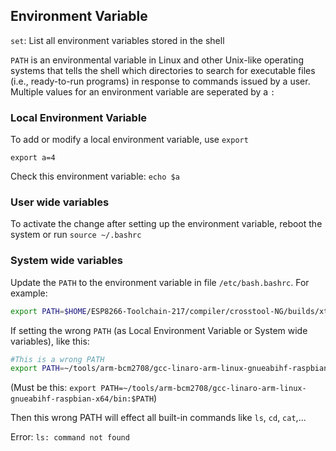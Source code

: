 ## Environment Variable

``set``: List all environment variables stored in the shell

``PATH`` is an environmental variable in Linux and other Unix-like operating systems that tells the shell which directories to search for executable files (i.e., ready-to-run programs) in response to commands issued by a user. Multiple values for an environment variable are seperated by a ``:``

### Local Environment Variable

To add or modify a local environment variable, use ``export``

``export a=4``

Check this environment variable: ``echo $a``

### User wide variables

To activate the change after setting up the environment variable, reboot the system or run ``source ~/.bashrc``

### System wide variables

Update the ``PATH`` to the environment variable in file ``/etc/bash.bashrc``. For example:

```sh
export PATH=$HOME/ESP8266-Toolchain-217/compiler/crosstool-NG/builds/xtensa-lx106-elf/bin:$PATH
```

If setting the wrong ``PATH`` (as Local Environment Variable or System wide variables), like this:

```sh
#This is a wrong PATH
export PATH=~/tools/arm-bcm2708/gcc-linaro-arm-linux-gnueabihf-raspbian-x64/
```

(Must be this: ``export PATH=~/tools/arm-bcm2708/gcc-linaro-arm-linux-gnueabihf-raspbian-x64/bin:$PATH``)

Then this wrong PATH will effect all built-in commands like ``ls``, ``cd``, ``cat``,... 

Error: ``ls: command not found``